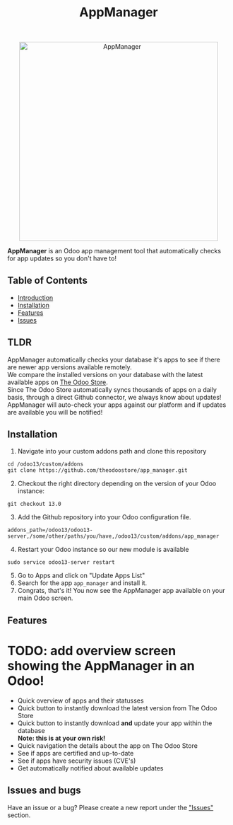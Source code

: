 <h1 align="center">AppManager</h1><br/>
<p align="center">
<a href="https://www.theodoostore.com/AppManager">
    <img alt="AppManager" title="AppManager" src="https://i.imgur.com/DVlt9CL.png" width="450">
  </a>
  </p>
<b>AppManager</b> is an Odoo app management tool that automatically checks for app updates so you don't have to!

## Table of Contents

- [Introduction](#TLDR)
- [Installation](#installation)
- [Features](#features)
- [Issues](#issues-and-bugs)

## TLDR
AppManager automatically checks your database it's apps to see if there are newer app versions available remotely.<br/>
We compare the installed versions on your database with the latest available apps on <a href="https://www.theodoostore.com" target="_blank">The Odoo Store</a>.<br/>
Since The Odoo Store automatically syncs thousands of apps on a daily basis, through a direct Github connector, we always know about updates!<br/>
AppManager will auto-check your apps against our platform and if updates are available you will be notified!

## Installation
1. Navigate into your custom addons path and clone this repository
```
cd /odoo13/custom/addons
git clone https://github.com/theodoostore/app_manager.git
```

2. Checkout the right directory depending on the version of your Odoo instance:
```
git checkout 13.0
```

3. Add the Github repository into your Odoo configuration file.
```
addons_path=/odoo13/odoo13-server,/some/other/paths/you/have,/odoo13/custom/addons/app_manager
```

4. Restart your Odoo instance so our new module is available
```
sudo service odoo13-server restart
```

5. Go to Apps and click on "Update Apps List"
6. Search for the app `app_manager` and install it.
7. Congrats, that's it! You now see the AppManager app available on your main Odoo screen.


## Features
# TODO: add overview screen showing the AppManager in an Odoo!
- Quick overview of apps and their statusses
- Quick button to instantly download the latest version from The Odoo Store
- Quick button to instantly download <b>and</b> update your app within the database<br/> <b>Note: this is at your own risk!</b>
- Quick navigation the details about the app on The Odoo Store
- See if apps are certified and up-to-date
- See if apps have security issues (CVE's)
- Get automatically notified about available updates


## Issues and bugs
Have an issue or a bug? Please create a new report under the <a href="https://github.com/theodoostore/app_manager/issues">"Issues"</a> section.
